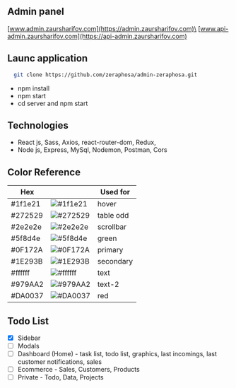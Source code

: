## Admin panel

[www.admin.zaursharifov.com](https://admin.zaursharifov.com)\
[www.api-admin.zaursharifov.com](https://api-admin.zaursharifov.com)

## Launc application

```bash
  git clone https://github.com/zeraphosa/admin-zeraphosa.git
```

- npm install
- npm start
- cd server and npm start

## Technologies

- React js, Sass, Axios, react-router-dom, Redux,
- Node js, Express, MySql, Nodemon, Postman, Cors

## Color Reference

| Hex     |                                                          | Used for  |
| ------- | -------------------------------------------------------- | --------- |
| #1f1e21 | ![#1f1e21](https://via.placeholder.com/10/1f1e21?text=+) | hover     |
| #272529 | ![#272529](https://via.placeholder.com/10/272529?text=+) | table odd |
| #2e2e2e | ![#2e2e2e](https://via.placeholder.com/10/2e2e2e?text=+) | scrollbar |
| #5f8d4e | ![#5f8d4e](https://via.placeholder.com/10/5f8d4e?text=+) | green     |
| #0F172A | ![#0F172A](https://via.placeholder.com/10/0F172A?text=+) | primary   |
| #1E293B | ![#1E293B](https://via.placeholder.com/10/1E293B?text=+) | secondary |
| #ffffff | ![#ffffff](https://via.placeholder.com/10/ffffff?text=+) | text      |
| #979AA2 | ![#979AA2](https://via.placeholder.com/10/979AA2?text=+) | text-2    |
| #DA0037 | ![#DA0037](https://via.placeholder.com/10/DA0037?text=+) | red       |

## Todo List

- [x] Sidebar
- [ ] Modals
- [ ] Dashboard (Home) - task list, todo list, graphics, last incomings, last customer notifications, sales
- [ ] Ecommerce - Sales, Customers, Products
- [ ] Private - Todo, Data, Projects
